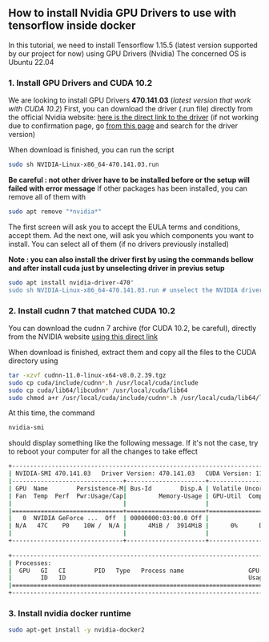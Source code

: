 ## How to install Nvidia GPU Drivers to use with tensorflow inside docker

In this tutorial, we need to install Tensorflow 1.15.5 (latest version supported by our project for now) using GPU Drivers (Nvidia)
The concerned OS is Ubuntu 22.04

### 1. Install GPU Drivers and CUDA 10.2

We are looking to install GPU Drivers **470.141.03** (*latest version that work with CUDA 10.2*)
First, you can download the driver (.run file) directly from the official Nvidia website: [here is the direct link to the driver](https://www.nvidia.com/content/DriverDownload-March2009/confirmation.php?url=/XFree86/Linux-x86_64/470.141.03/NVIDIA-Linux-x86_64-470.141.03.run&lang=us&type=TITAN) (if not working due to confirmation page, go [from this page](https://www.nvidia.com/en-us/drivers/unix/) and search for the driver version)

When download is finished, you can run the script

```bash
sudo sh NVIDIA-Linux-x86_64-470.141.03.run
```

**Be careful : not other driver have to be installed before or the setup will failed with error message**
If other packages has been installed, you can remove all of them with

```bash
sudo apt remove "*nvidia*"
```

The first screen will ask you to accept the EULA terms and conditions, accept them.
Ad the next one, will ask you which components you want to install. You can select all of them (if no drivers previously installed)

**Note : you can also install the driver first by using the commands bellow and after install cuda just by unselecting driver in previus setup**

```bash
sudo apt install nvidia-driver-470"
sudo sh NVIDIA-Linux-x86_64-470.141.03.run # unselect the NVIDIA drivers on the second step here 
```

### 2. Install cudnn 7 that matched CUDA 10.2

You can download the cudnn 7 archive (for CUDA 10.2, be careful), directly from the NVIDIA website [using this direct link](https://developer.nvidia.com/compute/machine-learning/cudnn/secure/7.6.5.32/Production/10.2_20191118/cudnn-10.2-linux-x64-v7.6.5.32.tgz)

When download is finished, extract them and copy all the files to the CUDA directory using

```bash
tar -xzvf cudnn-11.0-linux-x64-v8.0.2.39.tgz
sudo cp cuda/include/cudnn*.h /usr/local/cuda/include
sudo cp cuda/lib64/libcudnn* /usr/local/cuda/lib64
sudo chmod a+r /usr/local/cuda/include/cudnn*.h /usr/local/cuda/lib64/libcudnn*
```

At this time, the command 

```bash
nvidia-smi 
```

should display something like the following message. If it's not the case, try to reboot your computer for all the changes to take effect

```bash
+-----------------------------------------------------------------------------+
| NVIDIA-SMI 470.141.03   Driver Version: 470.141.03   CUDA Version: 11.4     |
|-------------------------------+----------------------+----------------------+
| GPU  Name        Persistence-M| Bus-Id        Disp.A | Volatile Uncorr. ECC |
| Fan  Temp  Perf  Pwr:Usage/Cap|         Memory-Usage | GPU-Util  Compute M. |
|                               |                      |               MIG M. |
|===============================+======================+======================|
|   0  NVIDIA GeForce ...  Off  | 00000000:03:00.0 Off |                  N/A |
| N/A   47C    P0    10W /  N/A |      4MiB /  3914MiB |      0%      Default |
|                               |                      |                  N/A |
+-------------------------------+----------------------+----------------------+
                                                                               
+-----------------------------------------------------------------------------+
| Processes:                                                                  |
|  GPU   GI   CI        PID   Type   Process name                  GPU Memory |
|        ID   ID                                                   Usage      |
|=============================================================================|
+-----------------------------------------------------------------------------+
```

### 3. Install nvidia docker runtime

```bash
sudo apt-get install -y nvidia-docker2
```
